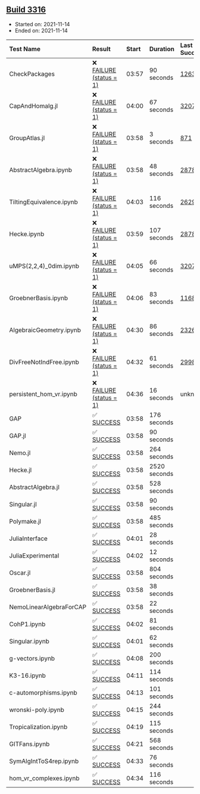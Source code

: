 ## [Build 3316](https://oscarci.mathematik.uni-kl.de/job/oscar-stable/3316/)

* Started on: 2021-11-14
* Ended on: 2021-11-14

| Test Name    | Result | Start | Duration | Last Success | First Failure |
|:-------------|:-------|:------|:---------|:-------------|:--------------|
| CheckPackages | ❌ [FAILURE (status = 1)](https://oscarci.mathematik.uni-kl.de/job/oscar-stable/3316/artifact/logs/build-3316/CheckPackages.log) | 03:57 | 90 seconds | [1263](https://oscarci.mathematik.uni-kl.de/job/oscar-stable/1263/) | [1264](https://oscarci.mathematik.uni-kl.de/job/oscar-stable/1264/) |
| CapAndHomalg.jl | ❌ [FAILURE (status = 1)](https://oscarci.mathematik.uni-kl.de/job/oscar-stable/3316/artifact/logs/build-3316/CapAndHomalg.jl.log) | 04:00 | 67 seconds | [3207](https://oscarci.mathematik.uni-kl.de/job/oscar-stable/3207/) | [3208](https://oscarci.mathematik.uni-kl.de/job/oscar-stable/3208/) |
| GroupAtlas.jl | ❌ [FAILURE (status = 1)](https://oscarci.mathematik.uni-kl.de/job/oscar-stable/3316/artifact/logs/build-3316/GroupAtlas.jl.log) | 03:58 | 3 seconds | [871](https://oscarci.mathematik.uni-kl.de/job/oscar-stable/871/) | [872](https://oscarci.mathematik.uni-kl.de/job/oscar-stable/872/) |
| AbstractAlgebra.ipynb | ❌ [FAILURE (status = 1)](https://oscarci.mathematik.uni-kl.de/job/oscar-stable/3316/artifact/logs/build-3316/AbstractAlgebra.ipynb.log) | 03:58 | 48 seconds | [2878](https://oscarci.mathematik.uni-kl.de/job/oscar-stable/2878/) | [2879](https://oscarci.mathematik.uni-kl.de/job/oscar-stable/2879/) |
| TiltingEquivalence.ipynb | ❌ [FAILURE (status = 1)](https://oscarci.mathematik.uni-kl.de/job/oscar-stable/3316/artifact/logs/build-3316/TiltingEquivalence.ipynb.log) | 04:03 | 116 seconds | [2629](https://oscarci.mathematik.uni-kl.de/job/oscar-stable/2629/) | [2630](https://oscarci.mathematik.uni-kl.de/job/oscar-stable/2630/) |
| Hecke.ipynb | ❌ [FAILURE (status = 1)](https://oscarci.mathematik.uni-kl.de/job/oscar-stable/3316/artifact/logs/build-3316/Hecke.ipynb.log) | 03:59 | 107 seconds | [2878](https://oscarci.mathematik.uni-kl.de/job/oscar-stable/2878/) | [2879](https://oscarci.mathematik.uni-kl.de/job/oscar-stable/2879/) |
| uMPS(2,2,4)_0dim.ipynb | ❌ [FAILURE (status = 1)](https://oscarci.mathematik.uni-kl.de/job/oscar-stable/3316/artifact/logs/build-3316/uMPS-2-2-4-_0dim.ipynb.log) | 04:05 | 66 seconds | [3207](https://oscarci.mathematik.uni-kl.de/job/oscar-stable/3207/) | [3208](https://oscarci.mathematik.uni-kl.de/job/oscar-stable/3208/) |
| GroebnerBasis.ipynb | ❌ [FAILURE (status = 1)](https://oscarci.mathematik.uni-kl.de/job/oscar-stable/3316/artifact/logs/build-3316/GroebnerBasis.ipynb.log) | 04:06 | 83 seconds | [1168](https://oscarci.mathematik.uni-kl.de/job/oscar-stable/1168/) | [1169](https://oscarci.mathematik.uni-kl.de/job/oscar-stable/1169/) |
| AlgebraicGeometry.ipynb | ❌ [FAILURE (status = 1)](https://oscarci.mathematik.uni-kl.de/job/oscar-stable/3316/artifact/logs/build-3316/AlgebraicGeometry.ipynb.log) | 04:30 | 86 seconds | [2326](https://oscarci.mathematik.uni-kl.de/job/oscar-stable/2326/) | [2327](https://oscarci.mathematik.uni-kl.de/job/oscar-stable/2327/) |
| DivFreeNotIndFree.ipynb | ❌ [FAILURE (status = 1)](https://oscarci.mathematik.uni-kl.de/job/oscar-stable/3316/artifact/logs/build-3316/DivFreeNotIndFree.ipynb.log) | 04:32 | 61 seconds | [2998](https://oscarci.mathematik.uni-kl.de/job/oscar-stable/2998/) | [2999](https://oscarci.mathematik.uni-kl.de/job/oscar-stable/2999/) |
| persistent_hom_vr.ipynb | ❌ [FAILURE (status = 1)](https://oscarci.mathematik.uni-kl.de/job/oscar-stable/3316/artifact/logs/build-3316/persistent_hom_vr.ipynb.log) | 04:36 | 16 seconds | unknown | unknown |
| GAP | ✅ [SUCCESS](https://oscarci.mathematik.uni-kl.de/job/oscar-stable/3316/artifact/logs/build-3316/GAP.log) | 03:58 | 176 seconds |  |  |
| GAP.jl | ✅ [SUCCESS](https://oscarci.mathematik.uni-kl.de/job/oscar-stable/3316/artifact/logs/build-3316/GAP.jl.log) | 03:58 | 90 seconds |  |  |
| Nemo.jl | ✅ [SUCCESS](https://oscarci.mathematik.uni-kl.de/job/oscar-stable/3316/artifact/logs/build-3316/Nemo.jl.log) | 03:58 | 264 seconds |  |  |
| Hecke.jl | ✅ [SUCCESS](https://oscarci.mathematik.uni-kl.de/job/oscar-stable/3316/artifact/logs/build-3316/Hecke.jl.log) | 03:58 | 2520 seconds |  |  |
| AbstractAlgebra.jl | ✅ [SUCCESS](https://oscarci.mathematik.uni-kl.de/job/oscar-stable/3316/artifact/logs/build-3316/AbstractAlgebra.jl.log) | 03:58 | 528 seconds |  |  |
| Singular.jl | ✅ [SUCCESS](https://oscarci.mathematik.uni-kl.de/job/oscar-stable/3316/artifact/logs/build-3316/Singular.jl.log) | 03:58 | 90 seconds |  |  |
| Polymake.jl | ✅ [SUCCESS](https://oscarci.mathematik.uni-kl.de/job/oscar-stable/3316/artifact/logs/build-3316/Polymake.jl.log) | 03:58 | 485 seconds |  |  |
| JuliaInterface | ✅ [SUCCESS](https://oscarci.mathematik.uni-kl.de/job/oscar-stable/3316/artifact/logs/build-3316/JuliaInterface.log) | 04:01 | 28 seconds |  |  |
| JuliaExperimental | ✅ [SUCCESS](https://oscarci.mathematik.uni-kl.de/job/oscar-stable/3316/artifact/logs/build-3316/JuliaExperimental.log) | 04:02 | 12 seconds |  |  |
| Oscar.jl | ✅ [SUCCESS](https://oscarci.mathematik.uni-kl.de/job/oscar-stable/3316/artifact/logs/build-3316/Oscar.jl.log) | 03:58 | 804 seconds |  |  |
| GroebnerBasis.jl | ✅ [SUCCESS](https://oscarci.mathematik.uni-kl.de/job/oscar-stable/3316/artifact/logs/build-3316/GroebnerBasis.jl.log) | 03:58 | 38 seconds |  |  |
| NemoLinearAlgebraForCAP | ✅ [SUCCESS](https://oscarci.mathematik.uni-kl.de/job/oscar-stable/3316/artifact/logs/build-3316/NemoLinearAlgebraForCAP.log) | 03:58 | 22 seconds |  |  |
| CohP1.ipynb | ✅ [SUCCESS](https://oscarci.mathematik.uni-kl.de/job/oscar-stable/3316/artifact/logs/build-3316/CohP1.ipynb.log) | 04:02 | 81 seconds |  |  |
| Singular.ipynb | ✅ [SUCCESS](https://oscarci.mathematik.uni-kl.de/job/oscar-stable/3316/artifact/logs/build-3316/Singular.ipynb.log) | 04:01 | 62 seconds |  |  |
| g-vectors.ipynb | ✅ [SUCCESS](https://oscarci.mathematik.uni-kl.de/job/oscar-stable/3316/artifact/logs/build-3316/g-vectors.ipynb.log) | 04:08 | 200 seconds |  |  |
| K3-16.ipynb | ✅ [SUCCESS](https://oscarci.mathematik.uni-kl.de/job/oscar-stable/3316/artifact/logs/build-3316/K3-16.ipynb.log) | 04:11 | 114 seconds |  |  |
| c-automorphisms.ipynb | ✅ [SUCCESS](https://oscarci.mathematik.uni-kl.de/job/oscar-stable/3316/artifact/logs/build-3316/c-automorphisms.ipynb.log) | 04:13 | 101 seconds |  |  |
| wronski-poly.ipynb | ✅ [SUCCESS](https://oscarci.mathematik.uni-kl.de/job/oscar-stable/3316/artifact/logs/build-3316/wronski-poly.ipynb.log) | 04:15 | 244 seconds |  |  |
| Tropicalization.ipynb | ✅ [SUCCESS](https://oscarci.mathematik.uni-kl.de/job/oscar-stable/3316/artifact/logs/build-3316/Tropicalization.ipynb.log) | 04:19 | 115 seconds |  |  |
| GITFans.ipynb | ✅ [SUCCESS](https://oscarci.mathematik.uni-kl.de/job/oscar-stable/3316/artifact/logs/build-3316/GITFans.ipynb.log) | 04:21 | 568 seconds |  |  |
| SymAlgIntToS4rep.ipynb | ✅ [SUCCESS](https://oscarci.mathematik.uni-kl.de/job/oscar-stable/3316/artifact/logs/build-3316/SymAlgIntToS4rep.ipynb.log) | 04:33 | 76 seconds |  |  |
| hom_vr_complexes.ipynb | ✅ [SUCCESS](https://oscarci.mathematik.uni-kl.de/job/oscar-stable/3316/artifact/logs/build-3316/hom_vr_complexes.ipynb.log) | 04:34 | 116 seconds |  |  |
